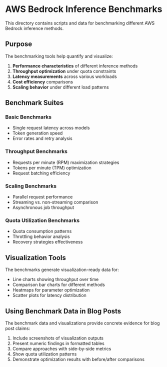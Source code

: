 # AWS Bedrock Inference Benchmarks

This directory contains scripts and data for benchmarking different AWS Bedrock inference methods.

## Purpose

The benchmarking tools help quantify and visualize:

1. **Performance characteristics** of different inference methods
2. **Throughput optimization** under quota constraints
3. **Latency measurements** across various workloads
4. **Cost efficiency** comparisons
5. **Scaling behavior** under different load patterns

## Benchmark Suites

### Basic Benchmarks
- Single request latency across models
- Token generation speed
- Error rates and retry analysis

### Throughput Benchmarks
- Requests per minute (RPM) maximization strategies
- Tokens per minute (TPM) optimization
- Request batching efficiency

### Scaling Benchmarks
- Parallel request performance
- Streaming vs. non-streaming comparison
- Asynchronous job throughput

### Quota Utilization Benchmarks
- Quota consumption patterns
- Throttling behavior analysis
- Recovery strategies effectiveness

## Visualization Tools

The benchmarks generate visualization-ready data for:

- Line charts showing throughput over time
- Comparison bar charts for different methods
- Heatmaps for parameter optimization
- Scatter plots for latency distribution

## Using Benchmark Data in Blog Posts

The benchmark data and visualizations provide concrete evidence for blog post claims:

1. Include screenshots of visualization outputs
2. Present numeric findings in formatted tables
3. Compare approaches with side-by-side metrics
4. Show quota utilization patterns
5. Demonstrate optimization results with before/after comparisons